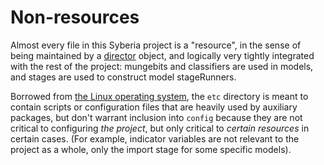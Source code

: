 Non-resources
===========

Almost every file in this Syberia project is a "resource", in the sense of being
maintained by a [director](https://github.com/robertzk/director) object, and
logically very tightly integrated with the rest of the project: mungebits and
classifiers are used in models, and stages are used to construct model stageRunners.

Borrowed from [the Linux operating system](http://www.tldp.org/LDP/Linux-Filesystem-Hierarchy/html/etc.html),
the `etc` directory is meant to contain scripts or configuration files
that are heavily used by auxiliary packages, but don't warrant inclusion
into `config` because they are not critical to configuring *the project*,
but only critical to *certain resources* in certain cases. (For example,
indicator variables are not relevant to the project as a whole, only the
import stage for some specific models).
